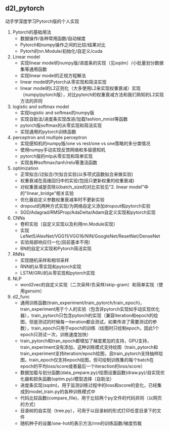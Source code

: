 ## d2l_pytorch
动手学深度学习Pytorch版的个人实现

1. Pytorch的基础用法
	- 数据操作/各种常用函数/自动梯度
	- Pytorch和numpy操作之间的比较/结果对比
	- Pytorh的nn.Module/初始化/自定义/cuda
2. Linear model
	- 实现linear model的numpy版/进度条的实现（见sqdm）/小批量划分数据集等通用函数
	- 实现linear model的正规方程解法
	- linear model的Pytorch从零实现和简洁实现
	- linear model的L2正则化（大多使用L2来实现权重衰减）实现（numpy/pytorch版），对比pytorch的权重衰减方法和我们熟知的L2实现方法的异同
3. logistic and softmax model
	- 实现logistic and softmax的numpy版
	- 实现自助法/进度条实现改进/加载fashion_mnist等函数
	- pytorch版softmax的从零实现和简洁实现
	- 实现通用的pytorch训练函数
4. perceptron and multiple perceptron
	- 实现感知机的numpy版/one vs rest/one vs one策略的多分类情况
	- 使用numpy手动实现反馈网络和多层感知机
	- pytorch版的mlp从零实现和简单实现
	- 实现各种softmax/tanh/relu等激活函数
5. optimization
	- 正常拟合/过拟合/欠拟合实验(以多项式函数拟合来做实验)
	- 权重衰减在高维回归中的实验(包括只更新权重的权重衰减)
	- 对权重衰减是否除以batch_size的对比实验见"2. linear model"中的"linear_bridge"相关实验
	- 优化器自定义参数权重衰减率时不更新实验
	- dropout的两种方式实现/为网络自定义添加dropout和pytorch实验
	- SGD/Adagrad/RMSProp/AdaDelta/Adam自定义实现和pytorch实现
6. CNNs
	- 卷积实验（自定义实现以及利用nn.Module实现）
	- 实现LeNet5/AlexNet/VGG11/VGG16/NIN/GoogleNet/ResetNet/DenseNet
	- 实验局部响应归一化(目前基本不用)
	- BN的自定义实现和Pytorch简洁实现
7. RNNs
	- 实现随机采样和相邻采样
	- RNN的从零实现和pytorch实现
	- LSTM/GRU的从零实现和pytorch实现
8. NLP
	- word2vec的自定义实现（二次采样/负采样/skip-gram）和简单实现（使用gensim）
9. d2_func
	- 通用训练函数(train_experiment/train_pytorch/train_epoch)，train_experiment用于个人的实验（包含非pytorch实现如手动实现优化器），train_pytorch只包含pytorch的实现（兼容iteration和epoch的绘图，但是测试的时候每一iteration都会测试，如果传进了需要测试的参数），train_epoch只用于epoch的训练（绘图时只绘制epoch，因此1个epoch只测试一次，训练速度加快）
	- train_pytorch和tran_epoch都增加了梯度累加的支持，GPU支持，train_experiment没有添加，这种训练模式支持绘图（train_pytorch和train_experiment支持iteration/epoch绘图，且train_pytorch支持抽样绘图，train_epoch仅支持epoch绘图，但可绘制训练集的每个batch在epoch的平均loss/score或者最后一个iteraction的loss/score）
	- 数据加载与划分函数(data_prepare.py)/绘图设置函数(draw.py)/自实现优化器和损失函数(optim.py)/模型选择（自助法）
	- 进度条实现(sqdm)，用于监测训练过程中的loss和score的变化，已经集成到model_train.py的各种训练模式中
	- 代码比较函数(compare_file)，用于比较两个py文件的代码异同（以网页的方式）
	- 目录树的自实现（tree.py），可用于以目录树的形式打印任意目录下的文件
	- 随机种子的设置/one-hot的表示方法/rnn的训练函数/梯度剪裁
